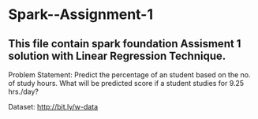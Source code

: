 # Spark--Assignment-1

## This file contain spark foundation Assisment 1 solution with Linear Regression Technique.

Problem Statement: Predict the percentage of an student based on the no. of study hours. What will be predicted score if a student studies for 9.25 hrs./day?

Dataset: http://bit.ly/w-data
